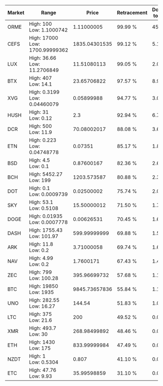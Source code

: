 | Market | Range | Price| Retracement | Doubles to 50% |
| --- | --- | --- | --- | --- |
| ORME | High: 100<br />Low: 1.1000742 | 1.11000005 | 99.99 % | 45.54 |
| CEFS | High: 17000<br />Low: 1700.99999362 | 1835.04301535 | 99.12 % | 5.10 |
| LUX | High: 36.66<br />Low: 11.2706849 | 11.51080113 | 99.05 % | 2.08 |
| BTX | High: 407<br />Low: 14.1 | 23.65706822 | 97.57 % | 8.90 |
| XVG | High: 0.3199<br />Low: 0.04460079 | 0.05899988 | 94.77 % | 3.09 |
| HUSH | High: 31<br />Low: 0.12 | 2.3 | 92.94 % | 6.77 |
| DCR | High: 500<br />Low: 11.9 | 70.08002017 | 88.08 % | 3.65 |
| ETN | High: 0.223<br />Low: 0.04748778 | 0.07351 | 85.17 % | 1.84 |
| BSD | High: 4.5<br />Low: 0.1 | 0.87600167 | 82.36 % | 2.63 |
| BCH | High: 5452.27<br />Low: 199 | 1203.573587 | 80.88 % | 2.35 |
| DOT | High: 0.1<br />Low: 0.0009739 | 0.02500002 | 75.74 % | 2.02 |
| SKY | High: 53.1<br />Low: 0.5108 | 15.50000012 | 71.50 % | 1.73 |
| DOGE | High: 0.01935<br />Low: 0.0007778 | 0.00626531 | 70.45 % | 1.61 |
| DASH | High: 1755.43<br />Low: 101.97 | 599.99999999 | 69.88 % | 1.55 |
| ARK | High: 11.8<br />Low: 0.2 | 3.71000058 | 69.74 % | 1.62 |
| NAV | High: 4.99<br />Low: 0.2 | 1.7600171 | 67.43 % | 1.47 |
| ZEC | High: 799<br />Low: 100.28 | 395.96699732 | 57.68 % | 1.14 |
| BTC | High: 19850<br />Low: 1935 | 9845.73657836 | 55.84 % | 1.11 |
| UNO | High: 282.55<br />Low: 16.27 | 144.54 | 51.83 % | 1.03 |
| LTC | High: 375<br />Low: 21.6 | 200 | 49.52 % | 0.00 |
| XMR | High: 493.7<br />Low: 30 | 268.98499892 | 48.46 % | 0.00 |
| ETH | High: 1430<br />Low: 175 | 833.99999984 | 47.49 % | 0.00 |
| NZDT | High: 1<br />Low: 0.5304 | 0.807 | 41.10 % | 0.00 |
| ETC | High: 47.76<br />Low: 9.93 | 35.99598859 | 31.10 % | 0.00 |
